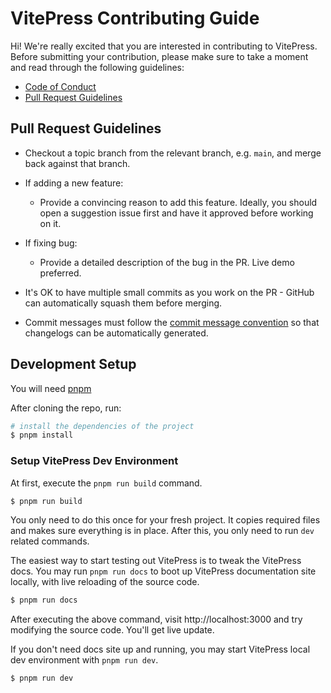 # VitePress Contributing Guide

Hi! We're really excited that you are interested in contributing to VitePress. Before submitting your contribution, please make sure to take a moment and read through the following guidelines:

- [Code of Conduct](https://github.com/vuejs/vue/blob/dev/.github/CODE_OF_CONDUCT.md)
- [Pull Request Guidelines](#pull-request-guidelines)

## Pull Request Guidelines

- Checkout a topic branch from the relevant branch, e.g. `main`, and merge back against that branch.

- If adding a new feature:

  - Provide a convincing reason to add this feature. Ideally, you should open a suggestion issue first and have it approved before working on it.

- If fixing bug:

  - Provide a detailed description of the bug in the PR. Live demo preferred.

- It's OK to have multiple small commits as you work on the PR - GitHub can automatically squash them before merging.

- Commit messages must follow the [commit message convention](./commit-convention.md) so that changelogs can be automatically generated.

## Development Setup

You will need [pnpm](https://pnpm.io)

After cloning the repo, run:

```sh
# install the dependencies of the project
$ pnpm install
```

### Setup VitePress Dev Environment

At first, execute the `pnpm run build` command.

```sh
$ pnpm run build
```

You only need to do this once for your fresh project. It copies required files and makes sure everything is in place. After this, you only need to run `dev` related commands.

The easiest way to start testing out VitePress is to tweak the VitePress docs. You may run `pnpm run docs` to boot up VitePress documentation site locally, with live reloading of the source code.

```sh
$ pnpm run docs
```

After executing the above command, visit http://localhost:3000 and try modifying the source code. You'll get live update.

If you don't need docs site up and running, you may start VitePress local dev environment with `pnpm run dev`.

```sh
$ pnpm run dev
```
